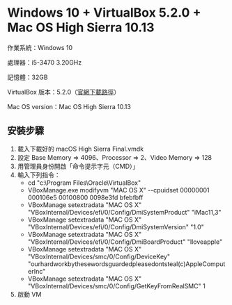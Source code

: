 # Windows 10 + VirtualBox 5.2.0 + Mac OS High Sierra 10.13

作業系統：Windows 10

處理器：i5-3470 3.20GHz

記憶體：32GB

VirtualBox 版本：5.2.0（[官網下載路徑](https://www.virtualbox.org/wiki/Downloads)）

Mac OS version：Mac OS High Sierra 10.13

## 安裝步驟

1. 載入下載好的 macOS High Sierra Final.vmdk
2. 設定 Base Memory =&gt; 4096、Processor =&gt; 2、Video Memory =&gt; 128
3. 用管理員身份開啟「命令提示字元（CMD）」
4. 輸入下列指令：
   * cd "c:\Program Files\Oracle\VirtualBox"
   * VBoxManage.exe modifyvm "MAC OS X" --cpuidset 00000001 000106e5 00100800 0098e3fd bfebfbff
   * VBoxManage setextradata "MAC OS X" "VBoxInternal/Devices/efi/0/Config/DmiSystemProduct" "iMac11,3"
   * VBoxManage setextradata "MAC OS X" "VBoxInternal/Devices/efi/0/Config/DmiSystemVersion" "1.0"
   * VBoxManage setextradata "MAC OS X" "VBoxInternal/Devices/efi/0/Config/DmiBoardProduct" "Iloveapple"
   * VBoxManage setextradata "MAC OS X" "VBoxInternal/Devices/smc/0/Config/DeviceKey" "ourhardworkbythesewordsguardedpleasedontsteal\(c\)AppleComputerInc"
   * VBoxManage setextradata "MAC OS X" "VBoxInternal/Devices/smc/0/Config/GetKeyFromRealSMC" 1
5. 啟動 VM



